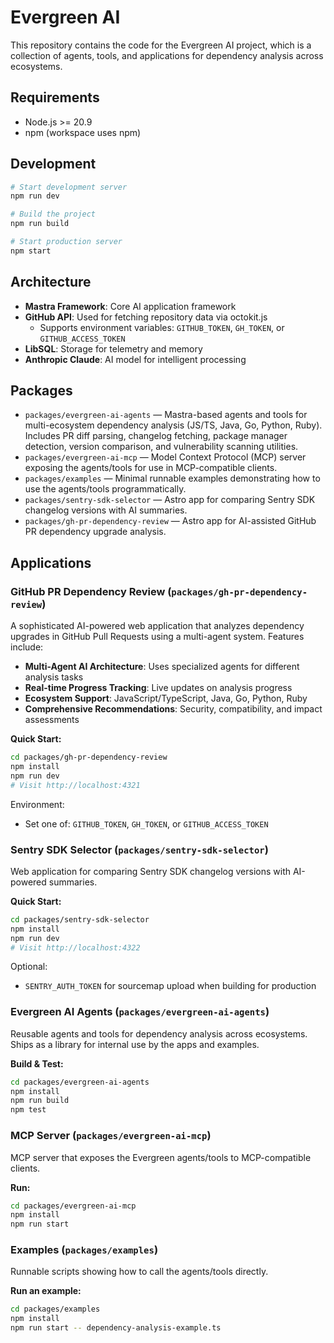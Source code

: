 # Evergreen AI

This repository contains the code for the Evergreen AI project, which is a collection of agents, tools, and applications
for dependency analysis across ecosystems.

## Requirements

- Node.js >= 20.9
- npm (workspace uses npm)

## Development

```bash
# Start development server
npm run dev

# Build the project
npm run build

# Start production server
npm start
```

## Architecture

- **Mastra Framework**: Core AI application framework
- **GitHub API**: Used for fetching repository data via octokit.js
  - Supports environment variables: `GITHUB_TOKEN`, `GH_TOKEN`, or `GITHUB_ACCESS_TOKEN`
- **LibSQL**: Storage for telemetry and memory
- **Anthropic Claude**: AI model for intelligent processing

## Packages

- `packages/evergreen-ai-agents` — Mastra-based agents and tools for multi-ecosystem dependency analysis (JS/TS, Java,
  Go, Python, Ruby). Includes PR diff parsing, changelog fetching, package manager detection, version comparison, and
  vulnerability scanning utilities.
- `packages/evergreen-ai-mcp` — Model Context Protocol (MCP) server exposing the agents/tools for use in MCP-compatible
  clients.
- `packages/examples` — Minimal runnable examples demonstrating how to use the agents/tools programmatically.
- `packages/sentry-sdk-selector` — Astro app for comparing Sentry SDK changelog versions with AI summaries.
- `packages/gh-pr-dependency-review` — Astro app for AI-assisted GitHub PR dependency upgrade analysis.

## Applications

### GitHub PR Dependency Review (`packages/gh-pr-dependency-review`)

A sophisticated AI-powered web application that analyzes dependency upgrades in GitHub Pull Requests using a multi-agent
system. Features include:

- **Multi-Agent AI Architecture**: Uses specialized agents for different analysis tasks
- **Real-time Progress Tracking**: Live updates on analysis progress
- **Ecosystem Support**: JavaScript/TypeScript, Java, Go, Python, Ruby
- **Comprehensive Recommendations**: Security, compatibility, and impact assessments

**Quick Start:**

```bash
cd packages/gh-pr-dependency-review
npm install
npm run dev
# Visit http://localhost:4321
```

Environment:

- Set one of: `GITHUB_TOKEN`, `GH_TOKEN`, or `GITHUB_ACCESS_TOKEN`

### Sentry SDK Selector (`packages/sentry-sdk-selector`)

Web application for comparing Sentry SDK changelog versions with AI-powered summaries.

**Quick Start:**

```bash
cd packages/sentry-sdk-selector
npm install
npm run dev
# Visit http://localhost:4322
```

Optional:

- `SENTRY_AUTH_TOKEN` for sourcemap upload when building for production

### Evergreen AI Agents (`packages/evergreen-ai-agents`)

Reusable agents and tools for dependency analysis across ecosystems. Ships as a library for internal use by the apps and
examples.

**Build & Test:**

```bash
cd packages/evergreen-ai-agents
npm install
npm run build
npm test
```

### MCP Server (`packages/evergreen-ai-mcp`)

MCP server that exposes the Evergreen agents/tools to MCP-compatible clients.

**Run:**

```bash
cd packages/evergreen-ai-mcp
npm install
npm run start
```

### Examples (`packages/examples`)

Runnable scripts showing how to call the agents/tools directly.

**Run an example:**

```bash
cd packages/examples
npm install
npm run start -- dependency-analysis-example.ts
```

